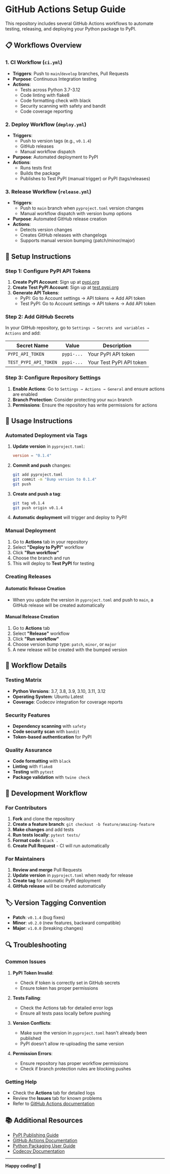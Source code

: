 # GitHub Actions Setup Guide

This repository includes several GitHub Actions workflows to automate testing, releasing, and deploying your Python package to PyPI.

## 📋 Workflows Overview

### 1. **CI Workflow** (`ci.yml`)
- **Triggers**: Push to `main`/`develop` branches, Pull Requests
- **Purpose**: Continuous Integration testing
- **Actions**:
  - Tests across Python 3.7-3.12
  - Code linting with flake8
  - Code formatting check with black
  - Security scanning with safety and bandit
  - Code coverage reporting

### 2. **Deploy Workflow** (`deploy.yml`)
- **Triggers**: 
  - Push to version tags (e.g., `v0.1.4`)
  - GitHub releases
  - Manual workflow dispatch
- **Purpose**: Automated deployment to PyPI
- **Actions**:
  - Runs tests first
  - Builds the package
  - Publishes to Test PyPI (manual trigger) or PyPI (tags/releases)

### 3. **Release Workflow** (`release.yml`)
- **Triggers**: 
  - Push to `main` branch when `pyproject.toml` version changes
  - Manual workflow dispatch with version bump options
- **Purpose**: Automated GitHub release creation
- **Actions**:
  - Detects version changes
  - Creates GitHub releases with changelogs
  - Supports manual version bumping (patch/minor/major)

## 🔧 Setup Instructions

### Step 1: Configure PyPI API Tokens

1. **Create PyPI Account**: Sign up at [pypi.org](https://pypi.org)
2. **Create Test PyPI Account**: Sign up at [test.pypi.org](https://test.pypi.org)
3. **Generate API Tokens**:
   - PyPI: Go to Account settings → API tokens → Add API token
   - Test PyPI: Go to Account settings → API tokens → Add API token

### Step 2: Add GitHub Secrets

In your GitHub repository, go to `Settings → Secrets and variables → Actions` and add:

| Secret Name | Value | Description |
|-------------|-------|-------------|
| `PYPI_API_TOKEN` | `pypi-...` | Your PyPI API token |
| `TEST_PYPI_API_TOKEN` | `pypi-...` | Your Test PyPI API token |

### Step 3: Configure Repository Settings

1. **Enable Actions**: Go to `Settings → Actions → General` and ensure actions are enabled
2. **Branch Protection**: Consider protecting your `main` branch
3. **Permissions**: Ensure the repository has write permissions for actions

## 🚀 Usage Instructions

### Automated Deployment via Tags

1. **Update version** in `pyproject.toml`:
   ```toml
   version = "0.1.4"
   ```

2. **Commit and push** changes:
   ```bash
   git add pyproject.toml
   git commit -m "Bump version to 0.1.4"
   git push
   ```

3. **Create and push a tag**:
   ```bash
   git tag v0.1.4
   git push origin v0.1.4
   ```

4. **Automatic deployment** will trigger and deploy to PyPI!

### Manual Deployment

1. Go to **Actions** tab in your repository
2. Select **"Deploy to PyPI"** workflow
3. Click **"Run workflow"**
4. Choose the branch and run
5. This will deploy to **Test PyPI** for testing

### Creating Releases

#### Automatic Release Creation
- When you update the version in `pyproject.toml` and push to `main`, a GitHub release will be created automatically

#### Manual Release Creation
1. Go to **Actions** tab
2. Select **"Release"** workflow  
3. Click **"Run workflow"**
4. Choose version bump type: `patch`, `minor`, or `major`
5. A new release will be created with the bumped version

## 📝 Workflow Details

### Testing Matrix
- **Python Versions**: 3.7, 3.8, 3.9, 3.10, 3.11, 3.12
- **Operating System**: Ubuntu Latest
- **Coverage**: Codecov integration for coverage reports

### Security Features
- **Dependency scanning** with `safety`
- **Code security scan** with `bandit`
- **Token-based authentication** for PyPI

### Quality Assurance
- **Code formatting** with `black`
- **Linting** with `flake8`
- **Testing** with `pytest`
- **Package validation** with `twine check`

## 🔄 Development Workflow

### For Contributors
1. **Fork** and clone the repository
2. **Create a feature branch**: `git checkout -b feature/amazing-feature`
3. **Make changes** and add tests
4. **Run tests locally**: `pytest tests/`
5. **Format code**: `black .`
6. **Create Pull Request** - CI will run automatically

### For Maintainers
1. **Review and merge** Pull Requests
2. **Update version** in `pyproject.toml` when ready for release
3. **Create tag** for automatic PyPI deployment
4. **GitHub release** will be created automatically

## 🏷️ Version Tagging Convention

- **Patch**: `v0.1.4` (bug fixes)
- **Minor**: `v0.2.0` (new features, backward compatible)
- **Major**: `v1.0.0` (breaking changes)

## 🔍 Troubleshooting

### Common Issues

1. **PyPI Token Invalid**: 
   - Check if token is correctly set in GitHub secrets
   - Ensure token has proper permissions

2. **Tests Failing**:
   - Check the Actions tab for detailed error logs
   - Ensure all tests pass locally before pushing

3. **Version Conflicts**:
   - Make sure the version in `pyproject.toml` hasn't already been published
   - PyPI doesn't allow re-uploading the same version

4. **Permission Errors**:
   - Ensure repository has proper workflow permissions
   - Check if branch protection rules are blocking pushes

### Getting Help

- Check the **Actions** tab for detailed logs
- Review the **Issues** tab for known problems
- Refer to [GitHub Actions documentation](https://docs.github.com/en/actions)

## 📚 Additional Resources

- [PyPI Publishing Guide](https://packaging.python.org/en/latest/tutorials/packaging-projects/)
- [GitHub Actions Documentation](https://docs.github.com/en/actions)
- [Python Packaging User Guide](https://packaging.python.org/)
- [Codecov Documentation](https://docs.codecov.io/)

---

**Happy coding!** 🎉
